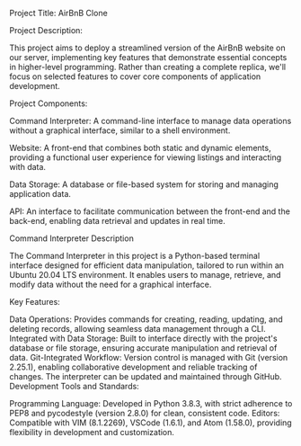 Project Title: AirBnB Clone

Project Description:

This project aims to deploy a streamlined version of the AirBnB website on our server, implementing key features that demonstrate essential concepts in higher-level programming. Rather than creating a complete replica, we'll focus on selected features to cover core components of application development.

Project Components:

Command Interpreter: A command-line interface to manage data operations without a graphical interface, similar to a shell environment.

Website: A front-end that combines both static and dynamic elements, providing a functional user experience for viewing listings and interacting with data.

Data Storage: A database or file-based system for storing and managing application data.

API: An interface to facilitate communication between the front-end and the back-end, enabling data retrieval and updates in real time.

Command Interpreter Description

The Command Interpreter in this project is a Python-based terminal interface designed for efficient data manipulation, tailored to run within an Ubuntu 20.04 LTS environment. It enables users to manage, retrieve, and modify data without the need for a graphical interface.

Key Features:

Data Operations: Provides commands for creating, reading, updating, and deleting records, allowing seamless data management through a CLI.
Integrated with Data Storage: Built to interface directly with the project's database or file storage, ensuring accurate manipulation and retrieval of data.
Git-Integrated Workflow: Version control is managed with Git (version 2.25.1), enabling collaborative development and reliable tracking of changes. The interpreter can be updated and maintained through GitHub.
Development Tools and Standards:

Programming Language: Developed in Python 3.8.3, with strict adherence to PEP8 and pycodestyle (version 2.8.0) for clean, consistent code.
Editors: Compatible with VIM (8.1.2269), VSCode (1.6.1), and Atom (1.58.0), providing flexibility in development and customization.
